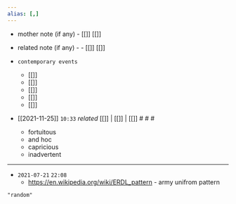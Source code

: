 ```yaml
---
alias: [,]
---
```

- mother note (if any)
		- [[]] [[]]
- related note (if any) -
		- [[]] [[]]
- `contemporary events`
	- [[]]
	- [[]]
	- [[]]
	- [[]]
	- [[]]

- [[2021-11-25]]  `10:33` _related_ [[]] | [[]] | [[]] # # #
	- fortuitous
	- and  hoc
	- capricious
	- inadvertent
**************************
- `2021-07-21`  `22:08`
	- https://en.wikipedia.org/wiki/ERDL_pattern - army unifrom pattern

```query
"random"
```